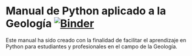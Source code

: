 # Manual de Python aplicado a la Geología [![Binder](https://mybinder.org/badge_logo.svg)](https://mybinder.org/v2/gh/kevinalexandr19/manual-python-geologia/main)

Este manual ha sido creado con la finalidad de facilitar el aprendizaje en Python para estudiantes y profesionales en el campo de la Geología.
